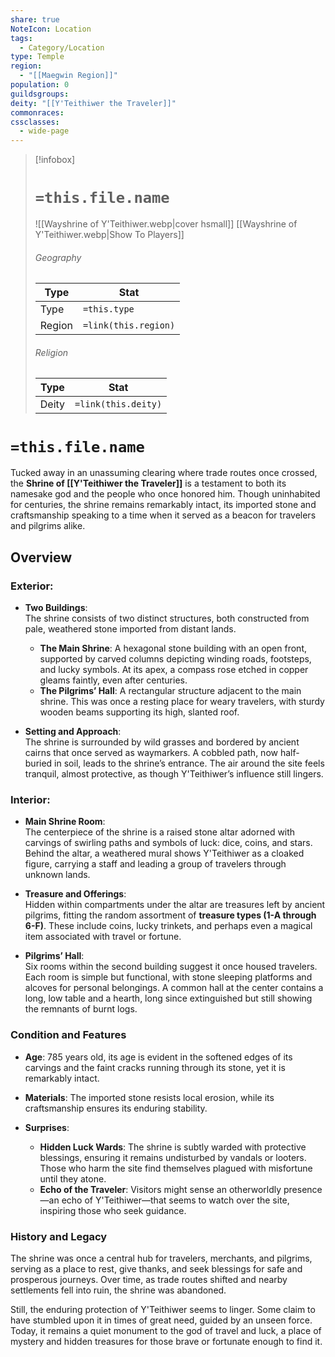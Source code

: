 ```yaml
---
share: true
NoteIcon: Location
tags:
  - Category/Location
type: Temple
region:
  - "[[Maegwin Region]]"
population: 0
guildsgroups: 
deity: "[[Y'Teithiwer the Traveler]]"
commonraces: 
cssclasses:
  - wide-page
---
```


> [!infobox]
> # `=this.file.name`
> ![[Wayshrine of Y'Teithiwer.webp|cover hsmall]]
> [[Wayshrine of Y'Teithiwer.webp|Show To Players]]
> ###### Geography
> Type |  Stat |
> ---|---|
> Type | `=this.type` |
> Region | `=link(this.region)` |
> ###### Religion
> Type |  Stat |
> ---|---|
> Deity | `=link(this.deity)` |

# `=this.file.name`
Tucked away in an unassuming clearing where trade routes once crossed, the **Shrine of [[Y'Teithiwer the Traveler]]** is a testament to both its namesake god and the people who once honored him. Though uninhabited for centuries, the shrine remains remarkably intact, its imported stone and craftsmanship speaking to a time when it served as a beacon for travelers and pilgrims alike.

## Overview
### **Exterior:**

- **Two Buildings**:  
    The shrine consists of two distinct structures, both constructed from pale, weathered stone imported from distant lands.
    
    - **The Main Shrine**: A hexagonal stone building with an open front, supported by carved columns depicting winding roads, footsteps, and lucky symbols. At its apex, a compass rose etched in copper gleams faintly, even after centuries.
    - **The Pilgrims’ Hall**: A rectangular structure adjacent to the main shrine. This was once a resting place for weary travelers, with sturdy wooden beams supporting its high, slanted roof.
- **Setting and Approach**:  
    The shrine is surrounded by wild grasses and bordered by ancient cairns that once served as waymarkers. A cobbled path, now half-buried in soil, leads to the shrine’s entrance. The air around the site feels tranquil, almost protective, as though Y'Teithiwer’s influence still lingers.
    

### **Interior:**

- **Main Shrine Room**:  
    The centerpiece of the shrine is a raised stone altar adorned with carvings of swirling paths and symbols of luck: dice, coins, and stars. Behind the altar, a weathered mural shows Y'Teithiwer as a cloaked figure, carrying a staff and leading a group of travelers through unknown lands.
    
- **Treasure and Offerings**:  
    Hidden within compartments under the altar are treasures left by ancient pilgrims, fitting the random assortment of **treasure types (1-A through 6-F)**. These include coins, lucky trinkets, and perhaps even a magical item associated with travel or fortune.
    
- **Pilgrims’ Hall**:  
    Six rooms within the second building suggest it once housed travelers. Each room is simple but functional, with stone sleeping platforms and alcoves for personal belongings. A common hall at the center contains a long, low table and a hearth, long since extinguished but still showing the remnants of burnt logs.
    

### **Condition and Features**

- **Age**: 785 years old, its age is evident in the softened edges of its carvings and the faint cracks running through its stone, yet it is remarkably intact.
    
- **Materials**: The imported stone resists local erosion, while its craftsmanship ensures its enduring stability.
    
- **Surprises**:
    
    - **Hidden Luck Wards**: The shrine is subtly warded with protective blessings, ensuring it remains undisturbed by vandals or looters. Those who harm the site find themselves plagued with misfortune until they atone.
    - **Echo of the Traveler**: Visitors might sense an otherworldly presence—an echo of Y'Teithiwer—that seems to watch over the site, inspiring those who seek guidance.

### **History and Legacy**

The shrine was once a central hub for travelers, merchants, and pilgrims, serving as a place to rest, give thanks, and seek blessings for safe and prosperous journeys. Over time, as trade routes shifted and nearby settlements fell into ruin, the shrine was abandoned.

Still, the enduring protection of Y'Teithiwer seems to linger. Some claim to have stumbled upon it in times of great need, guided by an unseen force. Today, it remains a quiet monument to the god of travel and luck, a place of mystery and hidden treasures for those brave or fortunate enough to find it.